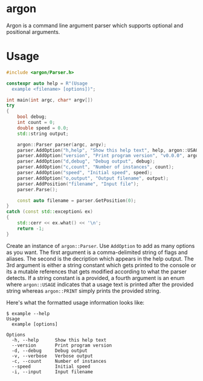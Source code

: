 # argon

Argon is a command line argument parser which supports optional and positional arguments.

# Usage

```cpp
#include <argon/Parser.h>

constexpr auto help = R"(Usage
  example <filename> [options])";

int main(int argc, char* argv[])
try
{
    bool debug;
    int count = 0;
    double speed = 0.0;
    std::string output;

    argon::Parser parser(argc, argv);
    parser.AddOption("h,help", "Show this help text", help, argon::USAGE);
    parser.AddOption("version", "Print program version", "v0.0.0", argon::PRINT);
    parser.AddOption("d,debug", "Debug output", debug);
    parser.AddOption("c,count", "Number of instances", count);
    parser.AddOption("speed", "Initial speed", speed);
    parser.AddOption("o,output", "Output filename", output);
    parser.AddPosition("filename", "Input file");
    parser.Parse();

    const auto filename = parser.GetPosition(0);
}
catch (const std::exception& ex)
{
    std::cerr << ex.what() << '\n';
    return -1;
}
```

Create an instance of `argon::Parser`. Use `AddOption` to add as many options as you want. The first argument is a comma-delimited string of flags and aliases. The second is the decription which appears in the help output. The 3rd argument is either a string constant which gets printed to the console or its a mutable references that gets modified according to what the parser detects. If a string constant is a provided, a fourth argument is an enum  where `argon::USAGE` indicates that a usage text is printed after the provided string whereas `argon::PRINT` simply prints the provided string. 

Here's what the formatted usage information looks like:

```
$ example --help
Usage
  example [options]

Options
  -h, --help      Show this help text
  --version       Print program version
  -d, --debug     Debug output
  -v, --verbose   Verbose output
  -c, --count     Number of instances
  --speed         Initial speed
  -i, --input     Input filename
```

